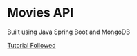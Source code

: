 # Movies API

Built using Java Spring Boot and MongoDB

[Tutorial Followed](https://youtu.be/5PdEmeopJVQ)
